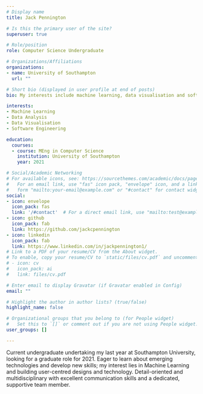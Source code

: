 ```yaml
---
# Display name
title: Jack Pennington

# Is this the primary user of the site?
superuser: true

# Role/position
role: Computer Science Undergraduate

# Organizations/Affiliations
organizations:
- name: University of Southampton
  url: ""

# Short bio (displayed in user profile at end of posts)
bio: My interests include machine learning, data visualisation and software engineering.

interests:
- Machine Learning
- Data Analysis
- Data Visualisation
- Software Engineering

education:
  courses:
  - course: MEng in Computer Science
    institution: University of Southampton
    year: 2021

# Social/Academic Networking
# For available icons, see: https://sourcethemes.com/academic/docs/page-builder/#icons
#   For an email link, use "fas" icon pack, "envelope" icon, and a link in the
#   form "mailto:your-email@example.com" or "#contact" for contact widget.
social:
- icon: envelope
  icon_pack: fas
  link: '/#contact'  # For a direct email link, use "mailto:test@example.org".
- icon: github
  icon_pack: fab
  link: https://github.com/jackcpennington
- icon: linkedin
  icon_pack: fab
  link: https://www.linkedin.com/in/jackpennington1/
# Link to a PDF of your resume/CV from the About widget.
# To enable, copy your resume/CV to `static/files/cv.pdf` and uncomment the lines below.
# - icon: cv
#   icon_pack: ai
#   link: files/cv.pdf

# Enter email to display Gravatar (if Gravatar enabled in Config)
email: ""

# Highlight the author in author lists? (true/false)
highlight_name: false

# Organizational groups that you belong to (for People widget)
#   Set this to `[]` or comment out if you are not using People widget.
user_groups: []

---
```


Current undergraduate undertaking my last year at Southampton University, looking for a graduate role for 2021. Eager to learn about emerging technologies and develop new skills; my interest lies in Machine Learning and building user-centred designs and technology. Detail-oriented and multidisciplinary with excellent communication skills and a dedicated, supportive team member.
